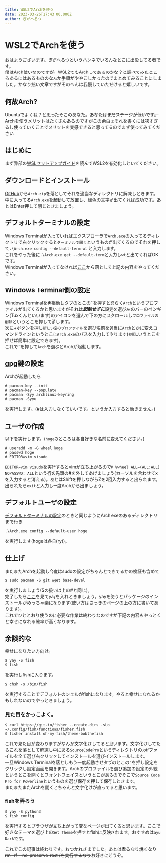 ```yaml
---
title: WSL2でArchを使う
date: 2023-03-26T17:43:00.000Z
author: ぎがへるつ
---
```


# WSL2でArchを使う
おはようございます。ぎがへるつというハンネでいろんなとこに出没してる者です。  
僕はArch使いなのですが、WSL2でもArchってあるのかな？と調べてみたところあるにはあるもののなんか手順がややこしかったのでまとめてみることにしました。かなり拙い文章ですがそのへんは我慢していただけると嬉しいです。

## 何故Arch?
Ubuntuでよくね？と思ったそこのあなた。~~あなたはまだステージが低いです。~~  
Archを使うメリットはたくさんあるのですがこの余白はそれを書くには狭すぎるし使っていくことでメリットを実感できると思ってるのでまず使ってみてください

## はじめに
まず弊部の[WSLセットアップガイド](https://d3bu.net/docs/wsl2-setup/)を読んでWSL2を有効化しといてください。  

## ダウンロードとインストール
[GitHub](https://github.com/yuk7/ArchWSL/releases/tag/22.10.16.0)から`Arch.zip`を落としてそれを適当なディレクトリに解凍しときます。  
中に入ってる`Arch.exe`を起動して放置し、緑色の文字が出てくれば成功です。あとはEnter押して閉じときましょう。

## デフォルトターミナルの設定
Windows Terminalが入っていればエクスプローラで`Arch.exe`の入ってるディレクトリで右クリックすると`ターミナルで開く`というものが出てくるのでそれを押して```.\Arch.exe config --default-term wt``` と入力します。  
これをやった後に```.\Arch.exe get --default-term```と入力し`wt`と出てくればOKです。  
Windows Terminalが入ってなければ[ここ](https://www.microsoft.com/store/productId/9N0DX20HK701)から落として上記の内容をやってください。

## Windows Terminal側の設定
Windows Terminalを再起動しタブのとこの`ˇ`を押すと恐らく`Arch`というプロファイルが出てくるかと思いますがそれは***起動せずに***設定を選び左のバーのペンギン(Tuxくんといいます)のアイコンを選んで下の方にスクロールし`プロファイルの削除`というとこを押して消します。  
次に+ボタンを押し`新しい空のプロファイル`を選び名前を適当に`Arch`とかに変えコマンドラインというとこに`Arch.exe`のパスを入力してやります(`参照…`いうとこを押せば簡単に設定できます)。  
これで`ˇ`を押して`Arch`を選ぶとArchが起動します。

## gpg鍵の設定
Archが起動したら
```
# pacman-key --init
# pacman-key --populate
# pacman -Syy archlinux-keyring
# pacman -Syyu
```  
を実行します。(#は入力しなくていいです。というか入力すると動きません。)  

## ユーザの作成
以下を実行します。(`hoge`のところは各自好きな名前に変えてください。)
```
# useradd -m -G wheel hoge
# passwd hoge
# EDITOR=vim visudo
```  
`EDITOR=vim visudo`を実行するとvimが立ち上がるので`# %wheel ALL=(ALL:ALL) NOPASSWD: ALL`という行の先頭の#を外してあげましょう(カーソルを合わせてxを入力すると消える)。あとはShiftを押しながらZを2回入力すると出られます。  
出られたら`exit`と入力し一度Archから出ましょう。  

## デフォルトユーザの設定
[デフォルトターミナルの設定](#デフォルトターミナルの設定)のときと同じようにArch.exeのあるディレクトリまで行き  
```
.\Arch.exe config --default-user hoge
```  
を実行します(hogeは各自(ry))。

## 仕上げ
またまたArchを起動し今度はsudoの設定がちゃんとできてるかの検証も含めて  
```
$ sudo pacman -S git wget base-devel
```  
を実行しましょう($の扱いは上の#と同じ)。  
完了したら[ここ](https://qiita.com/yamader/items/11f114a22f73e3aab502#%E5%B0%8E%E5%85%A5%E6%96%B9%E6%B3%95)を見てyayを入れときましょう。yayを使うとパッケージのインストールがめっちゃ楽になります(使い方はさっきのページの上の方に書いてあります)。  
これでひととおり使うのに必要な作業は終わりなのですが下記の内容もやっとくと幸せになれる確率が高くなります。

## 余談的な
幸せになりたい方向け。  
```
$ yay -S fish
$ fish
```  
を実行しfishに入ります。  
```
$ chsh -s /bin/fish
```  
を実行することでデフォルトのシェルがfishになります。やると幸せになれるかもしれないのでやっときましょう。  

### 見た目をかっこよく。  
```
$ curl https://git.io/fisher --create-dirs -sLo ~/.config/fish/functions/fisher.fish
$ fisher install oh-my-fish/theme-bobthefish
```  
これで見た目が変わりますがなんか文字化けしてると思います。文字化けしてたら[これ](https://github.com/powerline/fonts)を落として解凍し中にある`SourceCodePro`というディレクトリの.otfファイルを全て選び右クリックしてインストールを選びインストールします。  
一旦Windows Terminalを落としもう一度起動させタブのとこの`ˇ`を押し設定をクリックし設定画面を開きます。Archのプロファイルを選び追加の設定の外観というとこを開くとフォントフェイスというとこがあるのでそこで`Source Code Pro for Powerline`というものを選び保存を押して保存しときます。  
またまたまたArchを開くとちゃんと文字化けが直ってると思います。  
### fishを弄ろう  
```
$ yay -S python3
$ fish_config
```  
を実行するとブラウザが立ち上がって変なページが出てくると思います。ここで好きなテーマを選び上の`Set Theme`を押すとfishに反映されます。おすすめは`ayu Dark`です。  
  
これでこの記事は終わりです。おつかれさまでした。あとは煮るなり焼くなり~~rm -rf --no-preserve-root /を実行するなり~~お好きにどうぞ。
